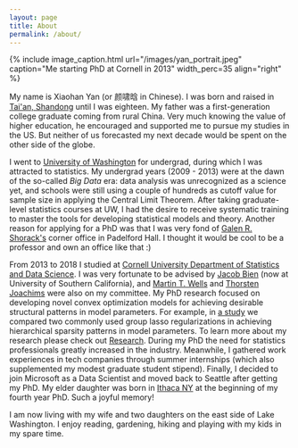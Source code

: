 ```yaml
---
layout: page
title: About
permalink: /about/
---
```


{% include image_caption.html url="/images/yan_portrait.jpeg" caption="Me starting PhD at Cornell in 2013" width_perc=35 align="right" %}

My name is Xiaohan Yan (or 颜啸晗 in Chinese). I was born and raised in [Tai'an, Shandong](https://en.wikipedia.org/wiki/Tai%27an) until I was eighteen. My father was a first-generation college graduate coming from rural China. Very much knowing the value of higher education, he encouraged and supported me to pursue my studies in the US. But neither of us forecasted my next decade would be spent on the other side of the globe.

I went to [University of Washington](https://www.washington.edu) for undergrad, during which I was attracted to statistics. My undergrad years (2009 - 2013) were at the dawn of the so-called *Big Data* era: data analysis was unrecognized as a science yet, and schools were still using a couple of hundreds as cutoff value for sample size in applying the Central Limit Theorem. After taking graduate-level statistics courses at UW, I had the desire to receive systematic training to master the tools for developing statistical models and theory. Another reason for applying for a PhD was that I was very fond of [Galen R. Shorack's](https://www.stat.washington.edu/galen/) corner office in Padelford Hall. I thought it would be cool to be a professor and own an office like that :)

From 2013 to 2018 I studied at [Cornell University Department of Statistics and Data Science](https://stat.cornell.edu). I was very fortunate to be advised by [Jacob Bien](http://faculty.marshall.usc.edu/Jacob-Bien/) (now at University of Southern California), and [Martin T. Wells](https://stat.cornell.edu/people/faculty/martin-wells) and [Thorsten Joachims](http://www.cs.cornell.edu/people/tj/) were also on my committee. My PhD research focused on developing novel convex optimization models for achieving desirable structural patterns in model parameters. For example, in [a study](https://yanxht.github.io/research/hsm/) we compared two commonly used group lasso regularizations in achieving hierarchical sparsity patterns in model parameters. To learn more about my research please check out [Research](https://yanxht.github.io/research/). During my PhD the need for statistics professionals greatly increased in the industry. Meanwhile, I gathered work experiences in tech companies through summer internships (which also supplemented my modest graduate student stipend). Finally, I decided to join Microsoft as a Data Scientist and moved back to Seattle after getting my PhD. My elder daughter was born in [Ithaca NY](https://www.visitithaca.com/node/1) at the beginning of my fourth year PhD. Such a joyful memory!

I am now living with my wife and two daughters on the east side of Lake Washington. I enjoy reading, gardening, hiking and playing with my kids in my spare time.
